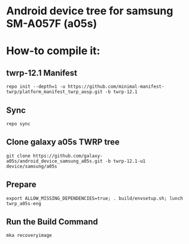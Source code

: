 # Android device tree for samsung SM-A057F (a05s)


# How-to compile it:

## twrp-12.1 Manifest
    repo init --depth=1 -u https://github.com/minimal-manifest-twrp/platform_manifest_twrp_aosp.git -b twrp-12.1
## Sync
    repo sync
## Clone galaxy a05s TWRP tree
    git clone https://github.com/galaxy-a05s/android_device_samsung_a05s.git -b twrp-12.1-u1 device/samsung/a05s
## Prepare
    export ALLOW_MISSING_DEPENDENCIES=true; . build/envsetup.sh; lunch twrp_a05s-eng
## Run the Build Command
    mka recoveryimage
